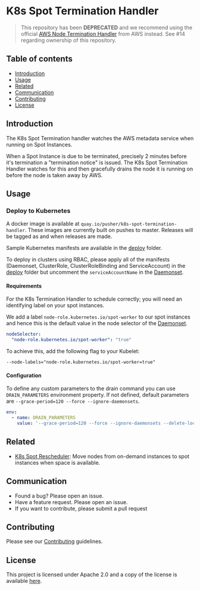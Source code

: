 # K8s Spot Termination Handler

> This repository has been **DEPRECATED** and we recommend using the official [AWS Node Termination
> Handler](https://github.com/aws/aws-node-termination-handler) from AWS instead.
> See #14 regarding ownership of this repository.

## Table of contents
* [Introduction](#introduction)
* [Usage](#usage)
* [Related](#related)
* [Communication](#communication)
* [Contributing](#contributing)
* [License](#license)

## Introduction

The K8s Spot Termination handler watches the AWS metadata service when running on Spot Instances.

When a Spot Instance is due to be terminated, precisely 2 minutes before it's
termination a "termination notice" is issued.
The K8s Spot Termination Handler watches for this and then gracefully drains the
node it is running on before the node is taken away by AWS.

## Usage

### Deploy to Kubernetes
A docker image is available at `quay.io/pusher/k8s-spot-termination-handler`.
These images are currently built on pushes to master. Releases will be tagged as and when releases are made.

Sample Kubernetes manifests are available in the [deploy](deploy/) folder.

To deploy in clusters using RBAC, please apply all of the manifests (Daemonset, ClusterRole, ClusterRoleBinding and ServiceAccount) in the [deploy](deploy/) folder but uncomment the `serviceAccountName` in the [Daemonset](deploy/daemonset.yaml).

#### Requirements

For the K8s Termination Handler to schedule correctly; you will need an identifying label on your spot instances.

We add a label `node-role.kubernetes.io/spot-worker` to our spot instances and hence this is the default value in the node selector of the [Daemonset](deploy/daemonset.yaml).
```yaml
nodeSelector:
  "node-role.kubernetes.io/spot-worker": "true"
```
To achieve this, add the following flag to your Kubelet:
```
--node-labels="node-role.kubernetes.io/spot-worker=true"
```

#### Configuration

To define any custom parameters to the drain command you can use `DRAIN_PARAMETERS` environment property. If not defined, default parameters are `--grace-period=120 --force --ignore-daemonsets`.
```yaml
env:
  - name: DRAIN_PARAMETERS
    value: '--grace-period=120 --force --ignore-daemonsets --delete-local-data'
```

## Related
- [K8s Spot Rescheduler](https://github.com/pusher/k8s-spot-rescheduler): Move nodes from on-demand instances to spot instances when space is available.

## Communication

* Found a bug? Please open an issue.
* Have a feature request. Please open an issue.
* If you want to contribute, please submit a pull request

## Contributing
Please see our [Contributing](CONTRIBUTING.md) guidelines.

## License
This project is licensed under Apache 2.0 and a copy of the license is available [here](LICENSE).
